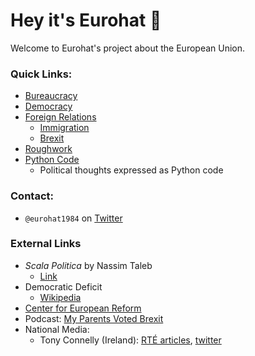 
# Hey it's Eurohat 👋
Welcome to Eurohat's project about the European Union.

### Quick Links:
* [Bureaucracy](https://github.com/eurohat1984/eurohat1984/blob/main/bureaucracy.md)
* [Democracy](https://github.com/eurohat1984/eurohat1984/blob/main/sovereignty.md)
* [Foreign Relations](https://github.com/eurohat1984/eurohat1984/blob/main/foreign-relations.md)
    * [Immigration](https://github.com/eurohat1984/eurohat1984/blob/main/foreign-relations.md#immigration)
    * [Brexit](https://github.com/eurohat1984/eurohat1984/blob/main/foreign-relations.md#brexit)
* [Roughwork](https://github.com/eurohat1984/eurohat1984/blob/main/rolling_ideas.md)
* [Python Code](https://gist.github.com/eurohat1984)
    * Political thoughts expressed as Python code

### Contact:
- `@eurohat1984` on [Twitter](https://twitter.com/eurohat1984)

### External Links
* *Scala Politica* by Nassim Taleb
    * [Link](https://www.academia.edu/38433249/Scala_Politica)
* Democratic Deficit
    * [Wikipedia](https://en.wikipedia.org/wiki/Democratic_deficit)
* [Center for European Reform](https://www.cer.eu/about)
* Podcast: [My Parents Voted Brexit](https://twitter.com/parents4brexit?lang=en)
* National Media:
    * Tony Connelly (Ireland): [RTÉ articles](https://www.rte.ie/author/822154-tony-connelly/), [twitter](https://twitter.com/tconnellyRTE)
